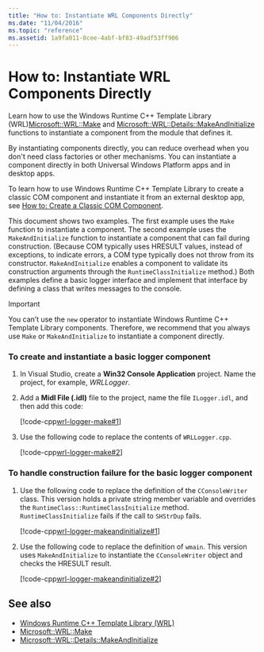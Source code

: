 ```yaml
---
title: "How to: Instantiate WRL Components Directly"
ms.date: "11/04/2016"
ms.topic: "reference"
ms.assetid: 1a9fa011-0cee-4abf-bf83-49adf53ff906
---
```

# How to: Instantiate WRL Components Directly

Learn how to use the Windows Runtime C++ Template Library (WRL)[Microsoft::WRL::Make](make-function.md) and [Microsoft::WRL::Details::MakeAndInitialize](makeandinitialize-function.md) functions to instantiate a component from the module that defines it.

By instantiating components directly, you can reduce overhead when you don't need class factories or other mechanisms. You can instantiate a component directly in both Universal Windows Platform apps and in desktop apps.

To learn how to use Windows Runtime C++ Template Library to create a classic COM component and instantiate it from an external desktop app, see [How to: Create a Classic COM Component](how-to-create-a-classic-com-component-using-wrl.md).

This document shows two examples. The first example uses the `Make` function to instantiate a component. The second example uses the `MakeAndInitialize` function to instantiate a component that can fail during construction. (Because COM typically uses HRESULT values, instead of exceptions, to indicate errors, a COM type typically does not throw from its constructor. `MakeAndInitialize` enables a component to validate its construction arguments through the `RuntimeClassInitialize` method.) Both examples define a basic logger interface and implement that interface by defining a class that writes messages to the console.

> [!IMPORTANT]
> You can’t use the `new` operator to instantiate Windows Runtime C++ Template Library components. Therefore, we recommend that you always use `Make` or `MakeAndInitialize` to instantiate a component directly.

### To create and instantiate a basic logger component

1. In Visual Studio, create a **Win32 Console Application** project. Name the project, for example, *WRLLogger*.

2. Add a **Midl File (.idl)** file to the project, name the file `ILogger.idl`, and then add this code:

   [!code-cpp[wrl-logger-make#1](../codesnippet/CPP/how-to-instantiate-wrl-components-directly_1.idl)]

3. Use the following code to replace the contents of `WRLLogger.cpp`.

   [!code-cpp[wrl-logger-make#2](../codesnippet/CPP/how-to-instantiate-wrl-components-directly_2.cpp)]

### To handle construction failure for the basic logger component

1. Use the following code to replace the definition of the `CConsoleWriter` class. This version holds a private string member variable and overrides the `RuntimeClass::RuntimeClassInitialize` method. `RuntimeClassInitialize` fails if the call to `SHStrDup` fails.

   [!code-cpp[wrl-logger-makeandinitialize#1](../codesnippet/CPP/how-to-instantiate-wrl-components-directly_3.cpp)]

2. Use the following code to replace the definition of `wmain`. This version uses `MakeAndInitialize` to instantiate the `CConsoleWriter` object and checks the HRESULT result.

   [!code-cpp[wrl-logger-makeandinitialize#2](../codesnippet/CPP/how-to-instantiate-wrl-components-directly_4.cpp)]

## See also

- [Windows Runtime C++ Template Library (WRL)](windows-runtime-cpp-template-library-wrl.md)
- [Microsoft::WRL::Make](make-function.md)
- [Microsoft::WRL::Details::MakeAndInitialize](makeandinitialize-function.md)
